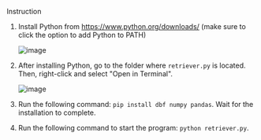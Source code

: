 Instruction
1. Install Python from https://www.python.org/downloads/ (make sure to click the option to add Python to PATH)
   
   ![image](https://github.com/chaiwat-set/DbfRetriever/assets/19767823/e016d7c1-26dd-41d0-b632-eb643c421a93)
   
2. After installing Python, go to the folder where `retriever.py` is located. Then, right-click and select "Open in Terminal".

   ![image](https://github.com/chaiwat-set/DbfRetriever/assets/19767823/149e8675-135c-46ae-a6d0-60b97de9cd34)
   
3. Run the following command: `pip install dbf numpy pandas`. Wait for the installation to complete.
4. Run the following command to start the program: `python retriever.py`.
